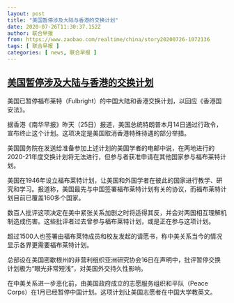 ```yaml
---
layout: post
title: "美国暂停涉及大陆与香港的交换计划"
date: 2020-07-26T11:30:37.152Z
author: 联合早报
from: https://www.zaobao.com/realtime/china/story20200726-1072136
tags: [ 联合早报 ]
categories: [ news, 联合早报 ]
---
```

<!--1595788620000-->
[美国暂停涉及大陆与香港的交换计划](https://www.zaobao.com/realtime/china/story20200726-1072136)
------

<div>
<p>美国已暂停福布莱特（Fulbright）的中国大陆和香港交换计划，以回应《香港国安法》。</p><p>据香港《南华早报》昨天（25日）报道，美国总统特朗普本月14日通过行政令，宣布终止这个计划。这项决定是美国取消香港特殊待遇的部分举措。</p><p>美国国务院在发送给准备参加上述计划的美国学者的电邮中说，在两地进行的2020-21年度交换计划将无法进行，但参与者获准申请在其他国家参与福布莱特计划。</p><section id="imu"><div id="dfp-ad-imu1-wrapper" class="dfp-tag-wrapper"><div id="dfp-ad-imu1" class="dfp-tag-wrapper"></div></div></section><p>美国在1946年设立福布莱特计划，让美国和外国学者在彼此的国家进行教学、研究和学习。报道称，美国最先与中国签署福布莱特计划有关的协议，而福布莱特计划目前已覆盖160多个国家。</p><p>数百人批评这项决定在美中紧张关系加剧之时将适得其反，并会对两国相互理解机制造成伤害。这些批评者过去曾参与福布莱特计划，或是正在参与这项计划。</p><p>超过1500人也签署由福布莱特成员和校友发起的请愿书，称中美关系当今的情况显示各界更需要福布莱特计划。</p><p>总部设在美国密歇根州的非营利组织亚洲研究协会16日在声明中，批评暂停交换计划极为“眼光非常短浅”，对美国外交持久性影响。</p><div id="innity-in-post"></div><div id="dfp-ad-midarticlespecial-wrapper" class="dfp-tag-wrapper"><div id="dfp-ad-midarticlespecial" class="dfp-tag-wrapper"></div></div><p>在中美关系进一步恶化前，由美国政府成立的志愿服务组织和平队（Peace Corps）在1月已经暂停中国计划。这项计划让美国志愿者在中国大学教英文。</p>
</div>

